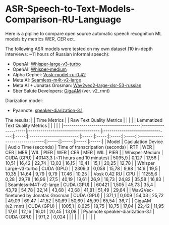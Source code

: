 # ASR-Speech-to-Text-Models-Comparison-RU-Language
Here is a pipline to compare open source automatic speech recognition ML models by metrics WER, CER ect.

The following ASR models were tested on my own dataset (10 in-depth interviews: ~11 hours of Russian informal speech):
- OpenAI: [Whisper-large-v3-turbo](https://huggingface.co/openai/whisper-large-v3-turbo)
- OpenAI: [Whisper-medium](https://huggingface.co/openai/whisper-medium)
- Alpha Cephei: [Vosk-model-ru-0.42](https://alphacephei.com/vosk)
- Meta AI: [Seamless-m4t-v2-large](https://huggingface.co/facebook/seamless-m4t-v2-large)
- Meta AI + Jonatas Grosman: [Wav2vec2-large-xlsr-53-russian](https://huggingface.co/jonatasgrosman/wav2vec2-large-xlsr-53-russian)
- Sber Salute Developers: [GigaAM](https://github.com/salute-developers/GigaAM) (ver. v2_rnnt)

Diarization model: 
- Pyannote: [speaker-diarization-3.1](https://huggingface.co/pyannote/speaker-diarization-3.1)

The results:
|                                      |                                    Time Metrics                                              |       | Raw Text Quality Metrics |       |       |       |       | Lemmatized Text Quality Metrics |       |       |       |       |
|--------------------------------------|---------------------|:-----------------------------------:|:--------------------------------:|:-----:|:------------------------:|:-----:|:-----:|:-----:|:-----:|:-------------------------------:|:-----:|:-----:|:-----:|:-----:|
| Model                                | Caclulation Device  |         Audio Time (seconds)        | Time of transcripation (seconds) |  RTF  |            WER           |  CER  |  MER  |  WIL  |  PIER |               WER               |  CER  |  MER  |  WIL  |  PIER |
| Whisper Medium                       | CUDA (GPU)          | 40143,3  (~11 hours and 10 minutes) |                           5095,9 | 0,127 |                    17,56 | 10,51 | 16,42 | 22,74 | 13,03 |                           16,15 | 10,41 |  15,1 | 20,25 | 12,78 |
| Whisper Large-v3-turbo               | CUDA (GPU)          |                                     |                           2309,3 | 0,058 |                    15,78 |  9,88 |  14,6 |  19,5 | 10,35 |                           14,64 |  9,79 |  9,79 | 17,46 | 10,25 |
| Vosk 0,42 RU                         | CPU                 |                                     |                          11255,6 |  0,28 |                    29,78 | 16,96 |  27,5 | 40,19 | 19,61 |                            26,9 | 16,73 | 24,82 | 35,58 | 16,83 |
| Seamless-M4T-v2-large                | CUDA (GPU)          |                                     |                            60421 | 1,505 |                    45,73 |  35,4 | 43,79 | 54,78 | 32,14 |                           43,68 | 43,68 | 41,81 | 51,49 | 29,64 |
| Wav2Vec-finetuned by Jonatas Grosman | CUDA (GPU)          |                                     |                            371,1 | 0,009 |                    54,03 | 25,72 | 49,09 | 69,47 | 41,52 |                           50,69 | 50,69 | 45,99 | 65,54 |  36,7 |
| GigaAM (v2_rnnt)                     | CUDA (GPU)          |                                     |                           1005,1 | 0,025 |                    18,75 | 18,75 | 17,04 | 22,42 | 11,95 |                           17,61 | 12,16 | 16,01 | 20,45 | 13,08 |
| Pyannote speaker-diarization-3.1     | CUDA (GPU)          |                                     |                            971,2 | 0,024 |                          |       |       |       |       |                                 |       |       |       |       |						

